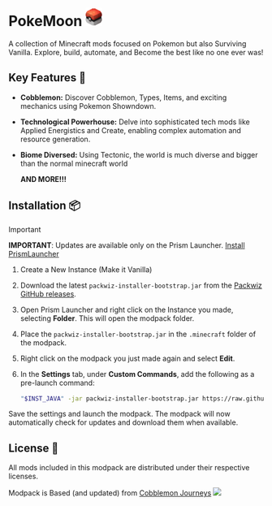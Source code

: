 # PokeMoon  ![](/Meow/PoBall.png)

 A collection of Minecraft mods focused on Pokemon but also Surviving Vanilla. Explore, build, automate, and Become the best like no one ever was!

## Key Features 🌟

- **Cobblemon:** Discover Cobblemon, Types, Items, and exciting mechanics using Pokemon Showndown.

- **Technological Powerhouse:** Delve into sophisticated tech mods like Applied Energistics and Create, enabling complex automation and resource generation.

- **Biome Diversed:** Using Tectonic, the world is much diverse and bigger than the normal minecraft world

  **AND MORE!!!**

## Installation 📦

> [!IMPORTANT]
> **IMPORTANT**: Updates are available only on the Prism Launcher.
> [Install PrismLauncher](https://prismlauncher.org/download/)

1. Create a New Instance (Make it Vanilla)

1. Download the latest `packwiz-installer-bootstrap.jar` from the [Packwiz GitHub releases](https://github.com/comp500/packwiz-installer-bootstrap/releases).

2. Open Prism Launcher and right click on the Instance you made, selecting **Folder**. This will open the modpack folder.

3. Place the `packwiz-installer-bootstrap.jar` in the `.minecraft` folder of the modpack.

4. Right click on the modpack you just made again and select **Edit**.

5. In the **Settings** tab, under **Custom Commands**, add the following as a pre-launch command:
   ```sh
   "$INST_JAVA" -jar packwiz-installer-bootstrap.jar https://raw.githubusercontent.com/HazelMoon/PackWiz/(GithubBranch)/pack.toml
   ```

Save the settings and launch the modpack. The modpack will now automatically check for updates and download them when available.

## License 📜

All mods included in this modpack are distributed under their respective licenses.

Modpack is Based (and updated) from [Cobblemon Journeys](https://modrinth.com/modpack/cobblemon-journeys)
![](https://cdn.modrinth.com/data/XHwt2igd/images/51a46366c53f7d08265d23a6524290739ff72ca1.png)
